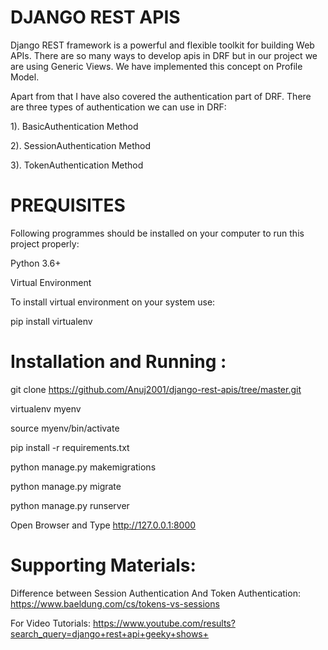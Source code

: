 # DJANGO REST APIS
Django REST framework is a powerful and flexible toolkit for building Web APIs.
There are so many ways to develop apis in DRF but in our project we are using Generic Views.
We have implemented this concept on Profile Model.


Apart from that I have also covered the authentication part of DRF.
There are three types of authentication we can use in DRF:

1). BasicAuthentication Method 

2). SessionAuthentication Method

3). TokenAuthentication Method

# PREQUISITES

Following programmes should be installed on your computer to run this project properly:

Python 3.6+

Virtual Environment

To install virtual environment on your system use:

pip install virtualenv

# Installation and Running :

git clone https://github.com/Anuj2001/django-rest-apis/tree/master.git

virtualenv myenv

source myenv/bin/activate

pip install -r requirements.txt

python manage.py makemigrations

python manage.py migrate

python manage.py runserver

Open Browser and Type http://127.0.0.1:8000

# Supporting Materials:

Difference between Session Authentication And Token Authentication:
https://www.baeldung.com/cs/tokens-vs-sessions

For Video Tutorials:
https://www.youtube.com/results?search_query=django+rest+api+geeky+shows+

